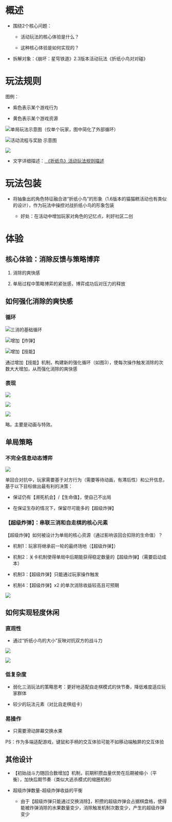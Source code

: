 # 概述

* 围绕2个核心问题：

  * 活动玩法的核心体验是什么？

  * 这种核心体验是如何实现的？

* 拆解对象：《崩坏：星穹铁道》2.3版本活动玩法《折纸小鸟对对碰》



# 玩法规则

图例：

* 紫色表示某个游戏行为

* 黄色表示某个游戏资源

![单局玩法示意图（仅单个玩家，图中简化了外部循环）](https://raw.githubusercontent.com/CissusX/Markdown4Zhihu/master/Data/折纸鸟活动拆解/image-4.png)

![活动流程与奖励 示意图](https://raw.githubusercontent.com/CissusX/Markdown4Zhihu/master/Data/折纸鸟活动拆解/image-5.png)



![](https://raw.githubusercontent.com/CissusX/Markdown4Zhihu/master/Data/折纸鸟活动拆解/diagram.png)

* 文字详细描述：[ 《折纸鸟》活动玩法规则描述](https://h6dcn2ovif.feishu.cn/docx/JcmddNtFsoLsF3x0NsEccuBBndb?from=from_copylink)



# 玩法包装

* 将抽象出的角色特征融合进“折纸小鸟”的形象（1.6版本的猫猫糕活动也有类似的设计），作为玩法中操控对战折纸小鸟的形象包装

  * 好处：在活动中增加玩家对角色的记忆点，利好社区二创

# 体验

## 核心体验：消除反馈与策略博弈

1. 消除的爽快感

2. 单局过程中策略博弈的紧张感，博弈成功后对压力的释放



## 如何强化消除的爽快感

### 循环

![三消的基础循环](https://raw.githubusercontent.com/CissusX/Markdown4Zhihu/master/Data/折纸鸟活动拆解/image.png)

![增加【炸弹】](https://raw.githubusercontent.com/CissusX/Markdown4Zhihu/master/Data/折纸鸟活动拆解/image-1.png)

![增加【技能】](https://raw.githubusercontent.com/CissusX/Markdown4Zhihu/master/Data/折纸鸟活动拆解/image-2.png)

通过增加【技能】机制，构建新的强化循环（如图3），使每次操作触发消除的次数大大增加，从而强化消除的爽快感

### 表现

![](https://raw.githubusercontent.com/CissusX/Markdown4Zhihu/master/Data/折纸鸟活动拆解/旋转动画+特效.png)

![](https://raw.githubusercontent.com/CissusX/Markdown4Zhihu/master/Data/折纸鸟活动拆解/特殊消除的特效.png)

![](https://raw.githubusercontent.com/CissusX/Markdown4Zhihu/master/Data/折纸鸟活动拆解/水果消除特效.png)

略。主要是动画与特效。



## 单局策略

### 不完全信息动态博弈

![](https://raw.githubusercontent.com/CissusX/Markdown4Zhihu/master/Data/折纸鸟活动拆解/image-3.png)

单回合对抗中，玩家需要基于对方行为（需要等待动画，有滞后性）和公开信息，基于以下目标做出最有利的决策：

* 保证仍有【濒死机会】/【生命值】，使自己不出局

* 在保证生存的情况下，保留尽可能多的【超级炸弹】



### 【超级炸弹】：串联三消和自走棋的核心元素

【超级炸弹】如何被设计为单局的核心资源（通过影响该回合扣除的生命值）？

* 机制1：玩家将继承前一轮的最终场地（【超级炸弹】）

* 机制2：关卡机制使得单局中后期能获得稳定数量的【超级炸弹】（需要启动成本）

* 机制3：【超级炸弹】只能通过玩家操作触发

* 机制4：【超级炸弹】x2 的单次消除收益较高且可预期

![](https://raw.githubusercontent.com/CissusX/Markdown4Zhihu/master/Data/折纸鸟活动拆解/image-6.png)



## 如何实现轻度休闲

### 直观性

* 通过“折纸小鸟的大小”反映对抗双方的战斗力

![](https://raw.githubusercontent.com/CissusX/Markdown4Zhihu/master/Data/折纸鸟活动拆解/大小1.png)

![](https://raw.githubusercontent.com/CissusX/Markdown4Zhihu/master/Data/折纸鸟活动拆解/大小2.png)



### 低复杂度

* 弱化三消玩法的策略思考：更好地适配自走棋模式的快节奏，降低难度适应玩家群体

* 较少的玩法元素（对比自走棋组卡）

### 易操作

* 只需要滑动屏幕交换水果



PS：作为多端适配游戏，键鼠和手柄的交互体验可能不如移动端触屏的交互体验



## 其他设计

* 【初始战斗力随回合数增加】机制，前期积攒血量优势在后期被缩小（平衡），加快后期节奏（类似大逃杀模式的缩圈机制）

* 超级炸弹数量-超级炸弹收益的平衡

  * 由于【超级炸弹只能通过交换消除】，积攒的超级炸弹会占据棋盘格，使得能被炸弹消除的水果数量变少，消除触发机制次数变少，产生的超级炸弹变少

